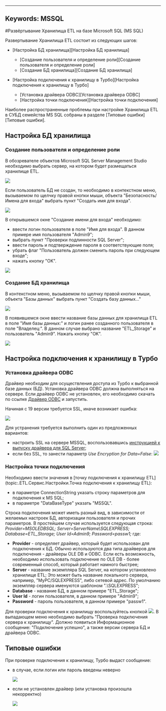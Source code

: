 ﻿

 ---
Keywords: MSSQL
---


#Развёртывание Хранилища ETL на базе Microsoft SQL (MS SQL)

Развертывание Хранилища ETL состоит из следующих шагов:

* [Настройка БД хранилища][Настройка БД хранилища]
    * [Создание пользователя и определение роли][Создание пользователя и определение роли]
    * [Создание БД хранилища][Создание БД хранилища]

* [Настройка подключения к хранилищу в Турбо][Настройка подключения к хранилищу в Турбо]
    * [Установка драйвера ODBC][Установка драйвера ODBC]
    * [Настройка точки подключения][Настройка точки подключения]

Наиболее распространенные проблемы при настройке Хранилища ETL в СУБД семейства MS SQL
собраны в разделе [Типовые ошибки][Типовые ошибки].

## Настройка БД хранилища

### Создание пользователя и определение роли
  В обозревателе объектов Microsoft SQL Server Management Studio необходимо
  выбрать сервер, на котором будет размещаться хранилище ETL.

  ![](topic:.AddFiles.Screenshot_11661.jpg)

  Если пользователь БД не создан, то необходимо в контекстном меню, вызываемом по щелчку правой кнопки мыши, объекта "Безопасность/Имена для входа"
  выбрать пункт "Создать имя для входа".

 ![](topic:.AddFiles.Screenshot_11664.jpg)

 В открывшемся окне "Создание имени для входа" необходимо:
 * ввести логин пользователя в поле "Имя для входа". В данном примере имя пользователя "Admin9";
 * выбрать пункт "Проверки подлинности SQL Server";
 * ввести пароль и подтверждение пароля в соответствующие поля;
 * убрать флаг "Пользователь должен сменить пароль при следующем входе";
 * нажать кнопку "OK".

 ![](topic:.AddFiles.Screenshot_11665.jpg)




### Создание БД хранилища
В контекстном меню, вызываемом по щелчку правой кнопки мыши, объекта "Базы данных" выбрать пункт "Создать базу данных..."

 ![](topic:.AddFiles.Screenshot_11662.jpg)

В появившемся окне ввести название базы данных для хранилища ETL в поле "Имя базы данных:" и логин ранее созданного пользователя в поле "Владелец:".
В данном случае выбрано название "ETL_Storage" и пользователь "Admin9".
Нажать кнопку "OK".

![](topic:.AddFiles.Screenshot_11663.jpg)

## Настройка подключения к хранилищу в Турбо

### Установка драйвера ODBC
Драйвер необходим для осуществления доступа из Турбо к выбранной базе данных (БД).
Установка драйвера ODBC должна выполняться на сервере.
Если драйвер ODBC не установлен, его необходимо скачать по ссылке
[Драйвер ODBC](https://docs.microsoft.com/ru-ru/sql/connect/odbc/download-odbc-driver-for-sql-server?view=sql-server-ver15) и запустить.

Начиная с 19 версии требуется SSL, иначе возникает ошибка:

![](topic:.AddFiles.Screenshot_11951.jpg)

Для устранения требуется выполнить один из предложенных вариантов:

* настроить SSL на сервере MSSQL, воспользовавшись
[инструкцией к выпуску драйвера для SQL Server](https://docs.microsoft.com/en-us/sql/connect/oledb/release-notes-for-oledb-driver-for-sql-server?view=sql-server-ver16#1900);
* если без SSL, то занести параметр *Use Encryption for Data=False*:
 ![](topic:.AddFiles.Screenshot_11952.jpg)


### Настройка точки подключения

Необходимо ввести значения в
[точку подключения к хранилищу ETL](topic:.ETL.Сервис.Настройки.Точка подключения к хранилищу ETL):
* в параметре ConnectionString указать строку параметров для подключения к MS SQL;
* в параметре "DataBaseType" указать "MSSQL".

Строка подключения может иметь разный вид, в зависимости от желаемых настроек БД, авторизации пользователя и прочих параметров.
В простейшем случае используется следующая строка:
*Provider=MSOLEDBSQL; Server=ServerName\SQLEXPRESS; Database=ETL_Storage; User Id=Admin9; Password=passw1;*
где:
* **Provider** - определяет драйвер, который будет использован для подключения к БД.
Обычно используются два типа драйверов для подключения - драйверы OLE DB и ODBC.
 Если есть возможность, необходимо использовать подключение по OLE DB - более современный способ, который работает намного быстрее;
* **Server**  - название экземпляра SQL Server, на котором установлено хранилище ETL;
 Это может быть название локального сервера, например, "MyPC/SQLEXPRESS", либо сетевой адрес. По умолчанию экземпляр сервера именуются шаблоном ".\SQLEXPRESS";
* **Database** - название БД, в данном примере "ETL_Storage";
* **User Id** - логин пользователя, в данном примере "Admin9";
* **Password** - пароль пользователя, в данном примере "passw1".

Для проверки подключения к хранилищу воспользуйтесь кнопкой ![](topic:Com.AddFiles.Buttons.Btn_setting.png).
В выпадающем меню необходимо выбрать "Проверка подключения сервера к хранилищу".
Должно появиться Информационное сообщение: "Подключение успешно", а также версии сервера БД и драйвера ODBC.

## Типовые ошибки
При проверке подключения к хранилищу, Турбо выдаст сообщение:
* в случае, если логин или пароль введены неверно

  ![](topic:.AddFiles.Screenshot_11673.jpg)

* если не установлен драйвер (или установка произошла некорректно)

  ![](topic:.AddFiles.Screenshot_11674.jpg)